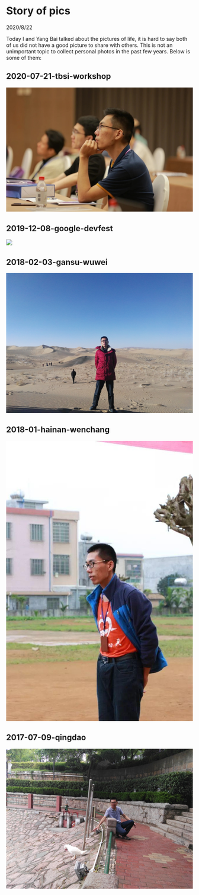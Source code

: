 # Story of pics
2020/8/22

Today I and Yang Bai talked about the pictures of life,
it is hard to say both of us did not have a good picture
to share with others. This is not an unimportant topic
to collect personal photos in the past few years.
Below is some of them:
## 2020-07-21-tbsi-workshop
![](personal_pic/2020-07-21-tbsi-workshop.jpg)
## 2019-12-08-google-devfest
![](personal_pic/2019-12-08-google-devfest.jpg)
## 2018-02-03-gansu-wuwei
![](personal_pic/2018-02-03-gansu-wuwei.jpg)
## 2018-01-hainan-wenchang
![](personal_pic/2018-01-hainan-wenchang.jpeg)
## 2017-07-09-qingdao
![](personal_pic/2017-07-09-qingdao.jpg)